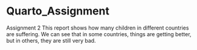 # Quarto_Assignment
Assignment 2
This report shows how many children in different countries are suffering. We can see that in some countries, things are getting better, but in others, they are still very bad.
